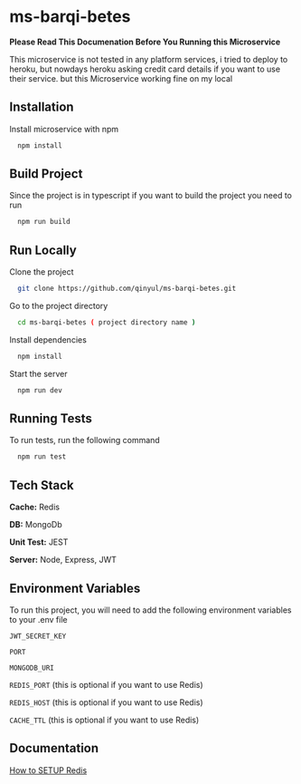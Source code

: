 
# ms-barqi-betes

**Please Read This Documenation Before You Running this Microservice**

This microservice is not tested in any platform services, i tried to deploy to heroku, but nowdays heroku asking credit card details if you want to use their service. but this Microservice working fine on my local


## Installation

Install microservice with npm

```bash
  npm install
```

## Build Project

Since the project is in typescript if you want to build the project you need to run

```bash
  npm run build
```
    
## Run Locally

Clone the project

```bash
  git clone https://github.com/qinyul/ms-barqi-betes.git
```

Go to the project directory

```bash
  cd ms-barqi-betes ( project directory name )
```

Install dependencies

```bash
  npm install
```

Start the server

```bash
  npm run dev
```


## Running Tests

To run tests, run the following command

```bash
  npm run test
```


## Tech Stack

**Cache:** Redis

**DB:** MongoDb

**Unit Test:** JEST

**Server:** Node, Express, JWT


## Environment Variables

To run this project, you will need to add the following environment variables to your .env file

`JWT_SECRET_KEY`

`PORT`

`MONGODB_URI`

`REDIS_PORT` (this is optional if you want to use Redis)

`REDIS_HOST` (this is optional if you want to use Redis)

`CACHE_TTL` (this is optional if you want to use Redis)



## Documentation

[How to SETUP Redis](https://redis.io/docs/latest/operate/oss_and_stack/install/install-redis/)
